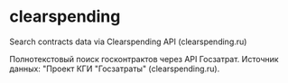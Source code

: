 # clearspending
Search contracts data via Clearspending API (clearspending.ru)

Полнотекстовый поиск госконтрактов через API Госзатрат.
Источник данных: "Проект КГИ "Госзатраты" (clearspending.ru).
